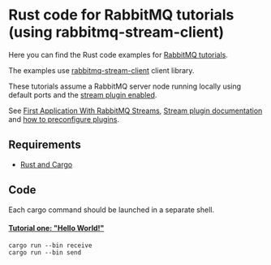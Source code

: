 # Rust code for RabbitMQ tutorials (using rabbitmq-stream-client)

Here you can find the Rust code examples for [RabbitMQ
tutorials](https://www.rabbitmq.com/getstarted.html).

The examples use [rabbitmq-stream-client](https://github.com/rabbitmq/rabbitmq-stream-rust-client) client library.

These tutorials assume a RabbitMQ server node running locally using default ports and the [stream plugin enabled](https://www.rabbitmq.com/docs/stream#enabling-plugin).

See [First Application With RabbitMQ Streams](https://www.rabbitmq.com/blog/2021/07/19/rabbitmq-streams-first-application), [Stream plugin documentation](https://www.rabbitmq.com/docs/stream) and [how to preconfigure plugins](https://www.rabbitmq.com/docs/plugins#enabled-plugins-file).

## Requirements

* [Rust and Cargo](https://www.rust-lang.org/tools/install)

## Code
Each cargo command should be launched in a separate shell.

#### [Tutorial one: "Hello World!"](https://www.rabbitmq.com/tutorials/tutorial-one-rust-stream.html)

    cargo run --bin receive
    cargo run --bin send